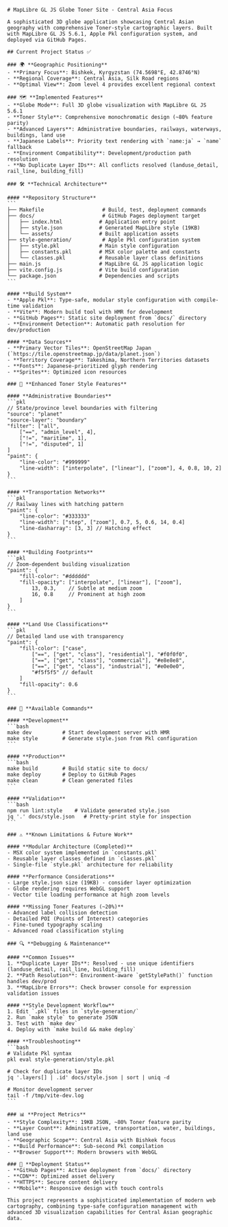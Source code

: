 ````instructions
# MapLibre GL JS Globe Toner Site - Central Asia Focus

A sophisticated 3D globe application showcasing Central Asian geography with comprehensive Toner-style cartographic layers. Built with MapLibre GL JS 5.6.1, Apple Pkl configuration system, and deployed via GitHub Pages.

## Current Project Status ✅

### 🌍 **Geographic Positioning**
- **Primary Focus**: Bishkek, Kyrgyzstan (74.5698°E, 42.8746°N)
- **Regional Coverage**: Central Asia, Silk Road regions
- **Optimal View**: Zoom level 4 provides excellent regional context

### 🗺️ **Implemented Features**
- **Globe Mode**: Full 3D globe visualization with MapLibre GL JS 5.6.1
- **Toner Style**: Comprehensive monochromatic design (~80% feature parity)
- **Advanced Layers**: Administrative boundaries, railways, waterways, buildings, land use
- **Japanese Labels**: Priority text rendering with `name:ja` → `name` fallback
- **Environment Compatibility**: Development/production path resolution
- **No Duplicate Layer IDs**: All conflicts resolved (landuse_detail, rail_line, building_fill)

### 🛠️ **Technical Architecture**

#### **Repository Structure**
```
├── Makefile                   # Build, test, deployment commands
├── docs/                      # GitHub Pages deployment target
│   ├── index.html            # Application entry point  
│   ├── style.json            # Generated MapLibre style (19KB)
│   └── assets/               # Built application assets
├── style-generation/          # Apple Pkl configuration system
│   ├── style.pkl             # Main style configuration
│   ├── constants.pkl         # MSX color palette and constants  
│   └── classes.pkl           # Reusable layer class definitions
├── main.js                   # MapLibre GL JS application logic
├── vite.config.js            # Vite build configuration
└── package.json              # Dependencies and scripts
```

#### **Build System**
- **Apple Pkl**: Type-safe, modular style configuration with compile-time validation
- **Vite**: Modern build tool with HMR for development
- **GitHub Pages**: Static site deployment from `docs/` directory
- **Environment Detection**: Automatic path resolution for dev/production

#### **Data Sources**
- **Primary Vector Tiles**: OpenStreetMap Japan (`https://tile.openstreetmap.jp/data/planet.json`)
- **Territory Coverage**: Takeshima, Northern Territories datasets
- **Fonts**: Japanese-prioritized glyph rendering
- **Sprites**: Optimized icon resources

### 🎯 **Enhanced Toner Style Features**

#### **Administrative Boundaries**
```pkl
// State/province level boundaries with filtering
"source": "planet"
"source-layer": "boundary"
"filter": ["all",
    ["==", "admin_level", 4],
    ["!=", "maritime", 1],
    ["!=", "disputed", 1]
]
"paint": {
    "line-color": "#999999"
    "line-width": ["interpolate", ["linear"], ["zoom"], 4, 0.8, 10, 2]
}
```

#### **Transportation Networks**
```pkl
// Railway lines with hatching pattern
"paint": {
    "line-color": "#333333" 
    "line-width": ["step", ["zoom"], 0.7, 5, 0.6, 14, 0.4]
    "line-dasharray": [3, 3] // Hatching effect
}
```

#### **Building Footprints**
```pkl
// Zoom-dependent building visualization
"paint": {
    "fill-color": "#dddddd"
    "fill-opacity": ["interpolate", ["linear"], ["zoom"], 
        13, 0.3,    // Subtle at medium zoom
        16, 0.8     // Prominent at high zoom
    ]
}
```

#### **Land Use Classifications**
```pkl
// Detailed land use with transparency
"paint": {
    "fill-color": ["case",
        ["==", ["get", "class"], "residential"], "#f0f0f0",
        ["==", ["get", "class"], "commercial"], "#e8e8e8", 
        ["==", ["get", "class"], "industrial"], "#e0e0e0",
        "#f5f5f5" // default
    ]
    "fill-opacity": 0.6
}
```

### 🔧 **Available Commands**

#### **Development**
```bash
make dev          # Start development server with HMR
make style        # Generate style.json from Pkl configuration  
```

#### **Production**
```bash
make build        # Build static site to docs/
make deploy       # Deploy to GitHub Pages
make clean        # Clean generated files
```

#### **Validation**
```bash
npm run lint:style    # Validate generated style.json
jq '.' docs/style.json   # Pretty-print style for inspection
```

### ⚠️ **Known Limitations & Future Work**

#### **Modular Architecture (Completed)**
- MSX color system implemented in `constants.pkl`
- Reusable layer classes defined in `classes.pkl` 
- Single-file `style.pkl` architecture for reliability

#### **Performance Considerations**
- Large style.json size (19KB) - consider layer optimization
- Globe rendering requires WebGL support
- Vector tile loading performance at high zoom levels

#### **Missing Toner Features (~20%)**
- Advanced label collision detection
- Detailed POI (Points of Interest) categories  
- Fine-tuned typography scaling
- Advanced road classification styling

### 🔍 **Debugging & Maintenance**

#### **Common Issues**
1. **Duplicate Layer IDs**: Resolved - use unique identifiers (landuse_detail, rail_line, building_fill)
2. **Path Resolution**: Environment-aware `getStylePath()` function handles dev/prod
3. **MapLibre Errors**: Check browser console for expression validation issues

#### **Style Development Workflow**
1. Edit `.pkl` files in `style-generation/`
2. Run `make style` to generate JSON
3. Test with `make dev`
4. Deploy with `make build && make deploy`

#### **Troubleshooting**
```bash
# Validate Pkl syntax
pkl eval style-generation/style.pkl

# Check for duplicate layer IDs  
jq '.layers[] | .id' docs/style.json | sort | uniq -d

# Monitor development server
tail -f /tmp/vite-dev.log
```

### 📊 **Project Metrics**
- **Style Complexity**: 19KB JSON, ~80% Toner feature parity
- **Layer Count**: Administrative, transportation, water, buildings, land use
- **Geographic Scope**: Central Asia with Bishkek focus
- **Build Performance**: Sub-second Pkl compilation
- **Browser Support**: Modern browsers with WebGL

### 🚀 **Deployment Status**
- **GitHub Pages**: Active deployment from `docs/` directory
- **CDN**: Optimized asset delivery
- **HTTPS**: Secure content delivery
- **Mobile**: Responsive design with touch controls

This project represents a sophisticated implementation of modern web cartography, combining type-safe configuration management with advanced 3D visualization capabilities for Central Asian geographic data.

````
